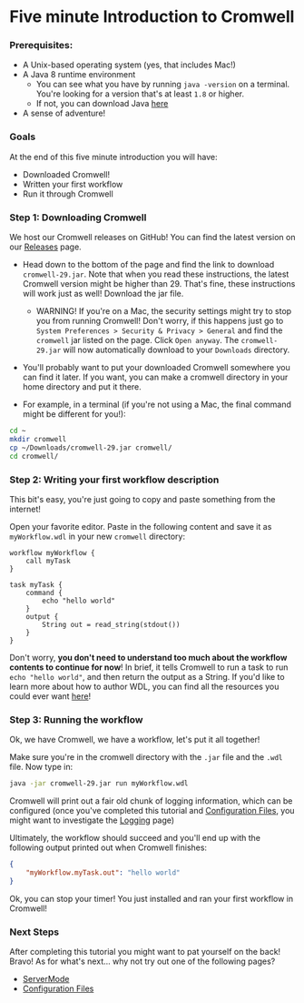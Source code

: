 # Five minute Introduction to Cromwell

### Prerequisites:

* A Unix-based operating system (yes, that includes Mac!)
* A Java 8 runtime environment 
	* You can see what you have by running `java -version` on a terminal. You're looking for a version that's at least `1.8` or higher.
	* If not, you can download Java [here](http://www.oracle.com/technetwork/java/javase/downloads/jdk8-downloads-2133151.html)
* A sense of adventure!

### Goals

At the end of this five minute introduction you will have:

- Downloaded Cromwell!
- Written your first workflow
- Run it through Cromwell

### Step 1: Downloading Cromwell

We host our Cromwell releases on GitHub! You can find the latest version on our [Releases](https://github.com/broadinstitute/cromwell/releases/latest) page.

* Head down to the bottom of the page and find the link to download `cromwell-29.jar`. Note that when you read these instructions, the latest Cromwell version might be higher than 29. That's fine, these instructions will work just as well! Download the jar file.
  * WARNING! If you're on a Mac, the security settings might try to stop you from running Cromwell! Don't worry, if this happens just go to `System Preferences > Security & Privacy > General` and find the `cromwell` jar listed on the page. Click `Open anyway`. The `cromwell-29.jar` will now automatically download to your `Downloads` directory.
* You'll probably want to put your downloaded Cromwell somewhere you can find it later. If you want, you can make a cromwell directory in your home directory and put it there.

* For example, in a terminal (if you're not using a Mac, the final command might be different for you!):
```sh
cd ~
mkdir cromwell
cp ~/Downloads/cromwell-29.jar cromwell/
cd cromwell/
```

### Step 2: Writing your first workflow description

This bit's easy, you're just going to copy and paste something from the internet!

Open your favorite editor. Paste in the following content and save it as `myWorkflow.wdl` in your new `cromwell` directory:

```wdl
workflow myWorkflow {
	call myTask
}

task myTask {
	command {
		echo "hello world"
	}
	output {
		String out = read_string(stdout())
	}
}
```

Don't worry, **you don't need to understand too much about the workflow contents to continue for now**! In brief, it tells Cromwell to run a task to run `echo "hello world"`, and then return the output as a String. If you'd like to learn more about how to author WDL, you can find all the resources you could ever want [here](https://github.com/openwdl/wdl)!

### Step 3: Running the workflow

Ok, we have Cromwell, we have a workflow, let's put it all together! 

Make sure you're in the cromwell directory with the `.jar` file and the `.wdl` file. Now type in:
```sh
java -jar cromwell-29.jar run myWorkflow.wdl
```

Cromwell will print out a fair old chunk of logging information, which can be configured (once you've completed this tutorial and [Configuration Files](ConfigurationFiles), you might want to investigate the [Logging](../Logging) page)

Ultimately, the workflow should succeed and you'll end up with the following output printed out when Cromwell finishes:
```json
{
	"myWorkflow.myTask.out": "hello world"
}
```

Ok, you can stop your timer! You just installed and ran your first workflow in Cromwell!

### Next Steps

After completing this tutorial you might want to pat yourself on the back! Bravo! As for what's next... why not try out one of the following pages?

* [ServerMode](ServerMode)
* [Configuration Files](ConfigurationFiles)
